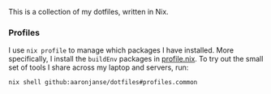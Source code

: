 This is a collection of my dotfiles, written in Nix.

### Profiles

I use `nix profile` to manage which packages I have installed. More specifically, I install the `buildEnv` packages in [profile.nix](./profile.nix). To try out the small set of tools I share across my laptop and servers, run:

```
nix shell github:aaronjanse/dotfiles#profiles.common
```
